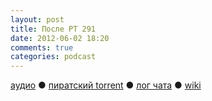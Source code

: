 ```yaml
---
layout: post
title: После РТ 291
date: 2012-06-02 18:20
comments: true
categories: podcast
---
```

[аудио](http://cdn.radio-t.com/rt291post.mp3) ● [пиратский torrent](http://pirates.radio-t.com/torrents/rt291post.mp3.torrent) ● [лог чата](http://chat.radio-t.com/logs/radio-t-291.html) ● [wiki](http://wiki.radio-t.com/%D0%9F%D0%BE%D1%81%D0%BB%D0%B5_%D0%A0%D0%A2_291)<audio src="http://cdn.radio-t.com/rt291post.mp3" preload="none">
